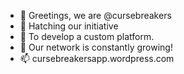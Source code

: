 - 👋 Greetings, we are @cursebreakers
- 👀 Hatching our initiative
- 🌱 To develop a custom platform.
- 💞️ Our network is constantly growing!
- 📫 cursebreakersapp.wordpress.com
